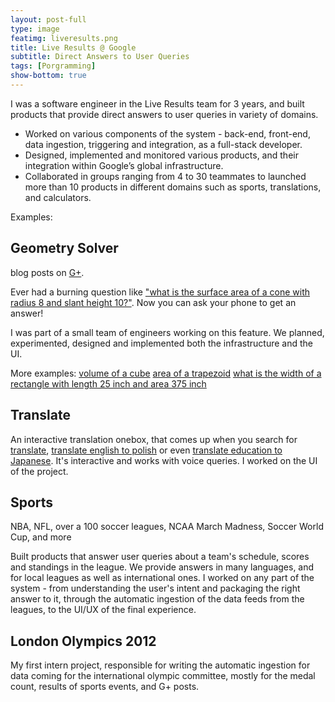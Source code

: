 ```yaml
---
layout: post-full
type: image
featimg: liveresults.png
title: Live Results @ Google
subtitle: Direct Answers to User Queries
tags: [Porgramming]
show-bottom: true
---
```


I was a software engineer in the Live Results team for 3 years, and built products that provide direct answers to user queries in variety of domains.

* Worked on various components of the system - back-end, front-end, data ingestion, triggering and integration, as a full-stack developer.
* Designed, implemented and monitored various products, and their integration within Google’s global infrastructure.
* Collaborated in groups ranging from 4 to 30 teammates to launched more than 10 products in different domains such as sports, translations, and calculators.

Examples:

## Geometry Solver
blog posts on [G+](https://plus.google.com/+google/posts/MLh8RPF5c1t).

Ever had a burning question like ["what is the surface area of a cone with radius 8 and slant height 10?"](https://www.google.com/search?q=what+is+the+surface+area+of+a+cone+with+radius+8+and+slant+height+10+?). Now you can ask your phone to get an answer!

I was part of a small team of engineers working on this feature. We planned, experimented, designed and implemented both the infrastructure and the UI.

More examples:
[volume of a cube](https://www.google.com/search?q=volume+of+a+cube)
[area of a trapezoid](https://www.google.com/search?q=area+of+a+trapezoid)
[what is the width of a rectangle with length 25 inch and area 375 inch](https://www.google.com/search?q=what+is+the+width+of+a+rectangle+with+length+25+inch+and+area+375+inch)

## Translate
An interactive translation onebox, that comes up when you search for [translate](https://www.google.com/search?q=translate), [translate english to polish](https://www.google.com/search?q=translate+english+to+polish) or even [translate education to Japanese](https://www.google.com/search?q=translate+education+to+japanese).
It's interactive and works with voice queries. I worked on the UI of the project.

## Sports
NBA, NFL, over a 100 soccer leagues, NCAA March Madness, Soccer World Cup, and more

Built products that answer user queries about a team's schedule, scores and standings in the league. We provide answers in many languages, and for local leagues as well as international ones.
I worked on any part of the system - from understanding the user's intent and packaging the right answer to it, through the automatic ingestion of the data feeds from the leagues, to the UI/UX of the final experience.

## London Olympics 2012
My first intern project, responsible for writing the automatic ingestion for data coming for the international olympic committee, mostly for the medal count, results of sports events, and G+ posts.

